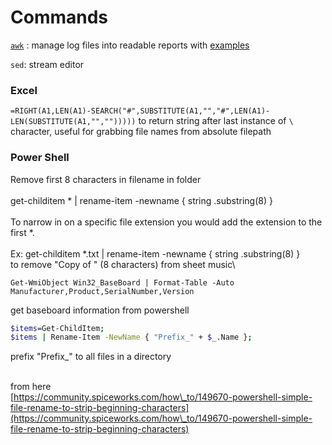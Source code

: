 # Commands

[`awk`](https://likegeeks.com/awk-command/) : manage log files into readable reports with [examples](https://www.geeksforgeeks.org/awk-command-unixlinux-examples/)

`sed`: stream editor



### Excel

`=RIGHT(A1,LEN(A1)-SEARCH("#",SUBSTITUTE(A1,"","#",LEN(A1)-LEN(SUBSTITUTE(A1,"","")))))`  to return string after last instance of `\` character, useful for grabbing file names from absolute filepath&#x20;



### Power Shell&#x20;

Remove first 8 characters in filename in folder\
\
get-childitem \* | rename-item -newname { string .substring(8) }\
\
To narrow in on a specific file extension you would add the extension to the first \*.\
\
Ex: get-childitem \*.txt | rename-item -newname { string .substring(8) }\
to remove "Copy of " (8 characters) from sheet music\


`Get-WmiObject Win32_BaseBoard | Format-Table -Auto Manufacturer,Product,SerialNumber,Version`

get baseboard information from powershell

```bash
$items=Get-ChildItem;
$items | Rename-Item -NewName { "Prefix_" + $_.Name };
```

prefix "Prefix\_" to all files in a directory&#x20;

\
from here\
[https://community.spiceworks.com/how\_to/149670-powershell-simple-file-rename-to-strip-beginning-characters](https://community.spiceworks.com/how\_to/149670-powershell-simple-file-rename-to-strip-beginning-characters)
